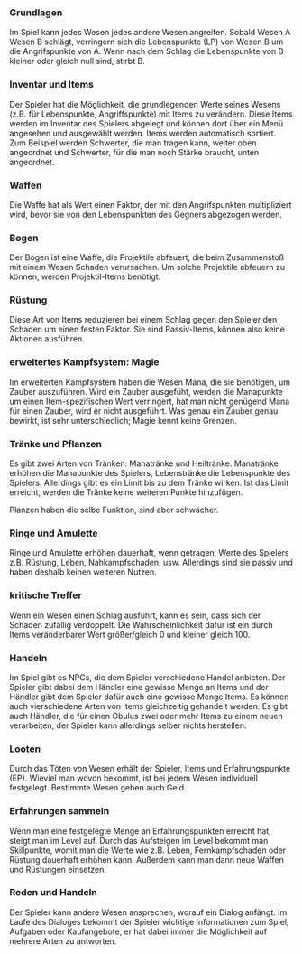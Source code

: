 ### Grundlagen

Im Spiel kann jedes Wesen jedes andere Wesen angreifen. Sobald Wesen A Wesen B schlägt, verringern sich die Lebenspunkte (LP)
von Wesen B um die Angrifspunkte von A. Wenn nach dem Schlag die Lebenspunkte von B kleiner oder gleich null sind, stirbt B.

### Inventar und Items

Der Spieler hat die Möglichkeit, die grundlegenden Werte seines Wesens (z.B. für Lebenspunkte, Angriffspunkte) mit Items zu verändern.
Diese Items werden im Inventar des Spielers abgelegt und können dort über ein Menü angesehen und ausgewählt werden.
Items werden automatisch sortiert. Zum Beispiel werden Schwerter, die man tragen kann, weiter oben angeordnet und Schwerter, für die
man noch Stärke braucht, unten angeordnet.

### Waffen

Die Waffe hat als Wert einen Faktor, der mit den Angrifspunkten multipliziert wird, bevor sie von den Lebenspunkten des Gegners
abgezogen werden.

### Bogen

Der Bogen ist eine Waffe, die Projektile abfeuert, die beim Zusammenstoß mit einem Wesen Schaden verursachen.
Um solche Projektile abfeuern zu können, werden Projektil-Items benötigt.

### Rüstung

Diese Art von Items reduzieren bei einem Schlag gegen den Spieler den Schaden um einen festen Faktor.
Sie sind Passiv-Items, können also keine Aktionen ausführen.

### erweitertes Kampfsystem: Magie

Im erweiterten Kampfsystem haben die Wesen Mana, die sie benötigen, um Zauber auszuführen. Wird ein Zauber ausgefüht, werden
die Manapunkte um einen Item-spezifischen Wert verringert, hat man nicht genügend Mana für einen Zauber, wird er nicht ausgeführt.
Was genau ein Zauber genau bewirkt, ist sehr unterschiedlich; Magie kennt keine Grenzen. 

### Tränke und Pflanzen

Es gibt zwei Arten von Tränken: Manatränke und Heiltränke. Manatränke erhöhen die Manapunkte des Spielers, Lebenstränke die
Lebenspunkte des Spielers. Allerdings gibt es ein Limit bis zu dem Tränke wirken. Ist das Limit erreicht, werden die Tränke keine
weiteren Punkte hinzufügen.

Planzen haben die selbe Funktion, sind  aber schwächer.

### Ringe und Amulette

Ringe und Amulette erhöhen dauerhaft, wenn getragen, Werte des Spielers z.B. Rüstung, Leben, Nahkampfschaden, usw.
Allerdings sind sie passiv und haben deshalb keinen weiteren Nutzen.

### kritische Treffer

Wenn ein Wesen einen Schlag ausführt, kann es sein, dass sich der Schaden zufällig verdoppelt. Die Wahrscheinlichkeit dafür ist ein durch
Items veränderbarer Wert größer/gleich 0 und kleiner gleich 100.

### Handeln

Im Spiel gibt es NPCs, die dem Spieler verschiedene Handel anbieten. Der Spieler gibt dabei dem Händler eine gewisse Menge an Items und der
Händler gibt dem Spieler dafür auch eine gewisse Menge Items. Es können auch vierschiedene Arten von Items gleichzeitig gehandelt werden.
Es gibt auch Händler, die für einen Obulus zwei oder mehr Items zu einem neuen verarbeiten, der Spieler kann allerdings selber nichts
herstellen.

### Looten

Durch das Töten von Wesen erhält der Spieler, Items und Erfahrungspunkte (EP). Wieviel man wovon bekommt, ist bei jedem Wesen individuell festgelegt.
Bestimmte Wesen geben auch Geld.

### Erfahrungen sammeln

Wenn man eine festgelegte Menge an Erfahrungspunkten erreicht hat, steigt man im Level auf.
Durch das Aufsteigen im Level bekommt man Skillpunkte, womit man die Werte wie z.B. Leben, Fernkampfschaden oder Rüstung dauerhaft erhöhen kann.
Außerdem kann man dann neue Waffen und Rüstungen einsetzen.

### Reden und Handeln

Der Spieler kann andere Wesen ansprechen, worauf ein Dialog anfängt. Im Laufe des Dialoges bekommt der Spieler wichtige Informationen zum Spiel,
Aufgaben oder Kaufangebote, er hat dabei immer die Möglichkeit auf mehrere Arten zu antworten.
